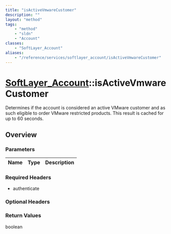 ```yaml
---
title: "isActiveVmwareCustomer"
description: ""
layout: "method"
tags:
    - "method"
    - "sldn"
    - "Account"
classes:
    - "SoftLayer_Account"
aliases:
    - "/reference/services/softlayer_account/isActiveVmwareCustomer"
---
```

# [SoftLayer_Account](/reference/services/SoftLayer_Account)::isActiveVmwareCustomer

Determines if the account is considered an active VMware customer and as such eligible to order VMware restricted products. This result is cached for up to 60 seconds. 


## Overview 


### Parameters 
|Name | Type | Description |
| --- | --- | --- |


### Required Headers
* authenticate

### Optional Headers

### Return Values
boolean

